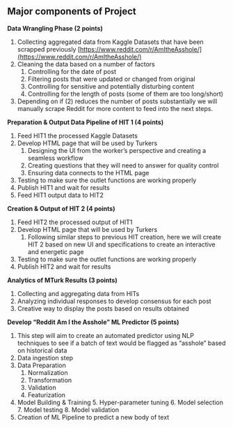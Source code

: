 ## Major components of Project

**Data Wrangling Phase (2 points)**



1. Collecting aggregated data from Kaggle Datasets that have been scrapped previously [https://www.reddit.com/r/AmItheAsshole/](https://www.reddit.com/r/AmItheAsshole/)
2. Cleaning the data based on a number of factors
    1. Controlling for the date of post
    2. Filtering posts that were updated or changed from original
    3. Controlling for sensitive and potentially disturbing content
    4. Controlling for the length of posts (some of them are too long/short)
3. Depending on if (2) reduces the number of posts substantially we will manually scrape Reddit for more content to feed into the next steps.

**Preparation & Output Data Pipeline of HIT 1 (4 points)**



1. Feed HIT1 the processed Kaggle Datasets
2. Develop HTML page that will be used by Turkers
    1. Designing the UI from the worker’s perspective and creating a seamless workflow
    2. Creating questions that they will need to answer for quality control
    3. Ensuring data connects to the HTML page
3. Testing to make sure the outlet functions are working properly
4. Publish HIT1 and wait for results
5. Feed HIT1 output data to HIT2

**Creation & Output of HIT 2 (4 points)**



1. Feed HIT2 the processed output of HIT1
2. Develop HTML page that will be used by Turkers
    1. Following similar steps to previous HIT creation, here we will create HIT 2 based on new UI and specifications to create an interactive and energetic page
3. Testing to make sure the outlet functions are working properly
4. Publish HIT2 and wait for results

**Analytics of MTurk Results (3 points)**



1. Collecting and aggregating data from HITs
2. Analyzing individual responses to develop consensus for each post
3. Creative way to display the posts based on results obtained

**Develop “Reddit Am I the Asshole” ML Predictor (5 points)**



1. This step will aim to create an automated predictor using NLP techniques to see if a batch of text would be flagged as “asshole” based on historical data
2. Data ingestion step
3. Data Preparation
    1. Normalization
    2. Transformation
    3. Validation
    4. Featurization
4. Model Building & Training
    5. Hyper-parameter tuning
    6. Model selection
    7. Model testing
    8. Model validation
5. Creation of ML Pipeline to predict a new body of text
